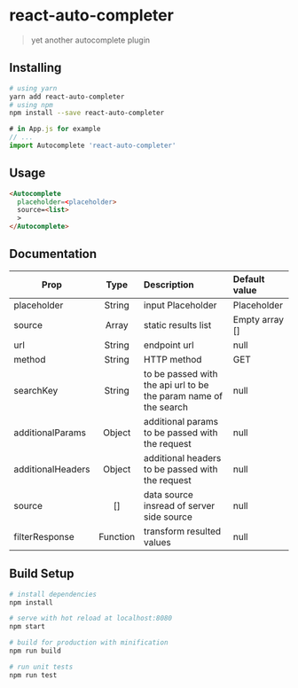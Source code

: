 # react-auto-completer

> yet another autocomplete plugin

## Installing
```bash
# using yarn
yarn add react-auto-completer
# using npm
npm install --save react-auto-completer
```
``` javascript
# in App.js for example
// ...
import Autocomplete 'react-auto-completer'
```

## Usage
``` html
<Autocomplete
  placeholder=<placeholder>
  source=<list>
  >
</Autocomplete>
```

## Documentation

| Prop          |  Type          |      Description      |  Default value |
|---------------|:--------------:|:---------------------|:---------------|
| placeholder   | String         | input Placeholder     | Placeholder    |
| source          | Array          | static results list   | Empty array [] |
| url          | String          | endpoint url   | null |
| method          | String          | HTTP method   | GET |
| searchKey          | String          | to be passed with the api url to be the param name of the search   | null |
| additionalParams  | Object          | additional params to be passed with the request   | null |
| additionalHeaders  | Object          | additional headers to be passed with the request   | null |
| source  | [] | data source insread of server side source  | null |
| filterResponse  | Function | transform resulted values| null |


## Build Setup

``` bash
# install dependencies
npm install

# serve with hot reload at localhost:8080
npm start

# build for production with minification
npm run build

# run unit tests
npm run test
